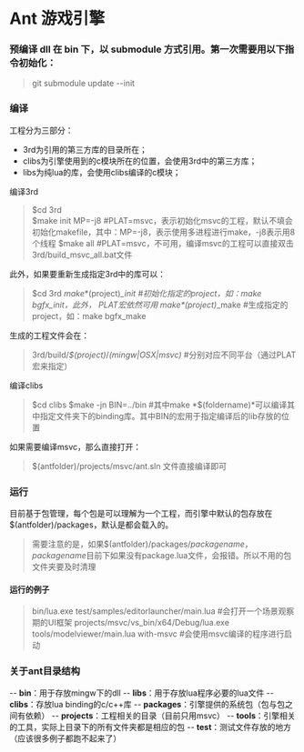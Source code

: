 Ant 游戏引擎
=====

### 预编译 dll 在 bin 下，以 submodule 方式引用。第一次需要用以下指令初始化：

> git submodule update --init

### 编译
工程分为三部分：
- 3rd为引用的第三方库的目录所在；
- clibs为引擎使用到的c模块所在的位置，会使用3rd中的第三方库；
- libs为纯lua的库，会使用clibs编译的c模块；

编译3rd

> $cd 3rd  
> $make init MP=-j8	#PLAT=msvc，表示初始化msvc的工程，默认不填会初始化makefile，其中：MP=-j8，表示使用多进程进行make，-j8表示用8个线程
> $make all		#PLAT=msvc，不可用，编译msvc的工程可以直接双击3rd/build_msvc_all.bat文件

此外，如果要重新生成指定3rd中的库可以：
> $cd 3rd
> $make *$(project)*_init 	#初始化指定的project，如：make bgfx_init，此外， PLAT宏依然可用
> $make *$(project)*_make	#生成指定的project，如：make bgfx_make

生成的工程文件会在：
> 3rd/build/*$(project)*/*(mingw|OSX|msvc)*	#分别对应不同平台（通过PLAT宏来指定）

编译clibs  

> $cd clibs
> $make -jn BIN=../bin	#其中make *$(foldername)*可以编译其中指定文件夹下的binding库。其中BIN的宏用于指定编译后的lib存放的位置

如果需要编译msvc，那么直接打开：
> $(antfolder)/projects/msvc/ant.sln
文件直接编译即可

### 运行
目前基于包管理，每个包是可以理解为一个工程，而引擎中默认的包存放在$(antfolder)/packages，默认是都会载入的。
> 需要注意的是，如果$(antfolder)/packages/*packagename*，*packagename*目前下如果没有package.lua文件，会报错。所以不用的包文件夹要及时清理

#### 运行的例子
> bin/lua.exe test/samples/editorlauncher/main.lua	#会打开一个场景观察期的UI框架
> projects/msvc/vs_bin/x64/Debug/lua.exe tools/modelviewer/main.lua with-msvc #会使用msvc编译的程序进行启动

### 关于ant目录结构
-- **bin**：用于存放mingw下的dll
-- **libs**：用于存放lua程序必要的lua文件
-- **clibs**：存放lua binding的c/c++库
-- **packages**：引擎提供的系统包（包与包之间有依赖）
-- **projects**：工程相关的目录（目前只用msvc）
-- **tools**：引擎相关的工具，实际上目录下的所有文件夹都是相应的包
-- **test**：测试文件存放的地方（应该很多例子都跑不起来了）